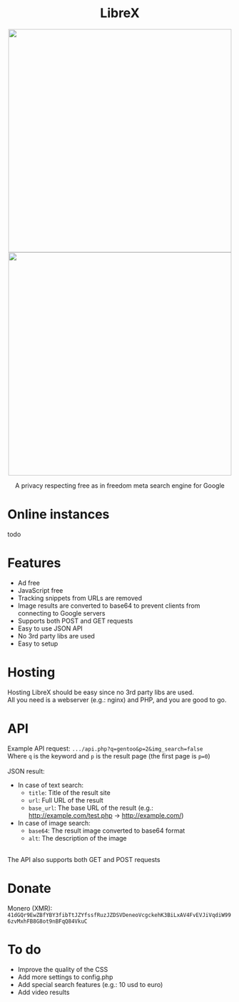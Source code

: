<h1 align="center">LibreX</h1>
<p align="center">
  <img src="https://user-images.githubusercontent.com/49120638/154568117-7c018962-fa93-4c7b-8544-897ee82846af.png" width=500>
  <img src="https://user-images.githubusercontent.com/49120638/154569127-9281bf13-567f-43fd-9ec2-0d691931b9d0.png" width=500>
</p>


<p align="center">A privacy respecting free as in freedom meta search engine for Google</p>

# Online instances
todo

# Features
+ Ad free
+ JavaScript free
+ Tracking snippets from URLs are removed
+ Image results are converted to base64 to prevent clients from connecting to Google servers
+ Supports both POST and GET requests
+ Easy to use JSON API
+ No 3rd party libs are used
+ Easy to setup

# Hosting
Hosting LibreX should be easy since no 3rd party libs are used.<br/>
All you need is a webserver (e.g.: nginx) and PHP, and you are good to go.

# API
Example API request: `.../api.php?q=gentoo&p=2&img_search=false` <br/>
Where `q` is the keyword and `p` is the result page (the first page is `p=0`)
<br/><br/>
JSON result:
+ In case of text search:
  + `title`: Title of the result site
  + `url`: Full URL of the result
  + `base_url`: The base URL of the result (e.g.: http://example.com/test.php ->  http://example.com/)
+ In case of image search:
  + `base64`: The result image converted to base64 format
  + `alt`: The description of the image

<br/>
The API also supports both GET and POST requests

# Donate
Monero (XMR): `41dGQr9EwZBfYBY3fibTtJZYfssfRuzJZDSVDeneoVcgckehK3BiLxAV4FvEVJiVqdiW996zvMxhFB8G8ot9nBFqQ84VkuC`

# To do
+ Improve the quality of the CSS
+ Add more settings to config.php
+ Add special search features (e.g.: 10 usd to euro)
+ Add video results
